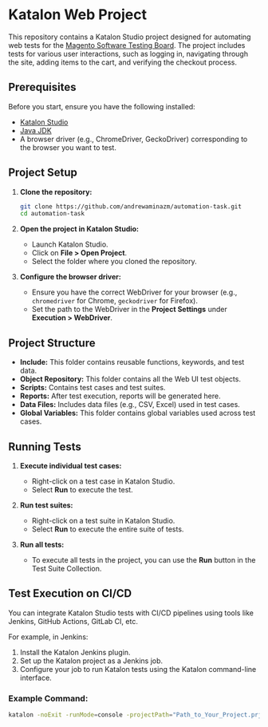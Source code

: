# Katalon Web Project

This repository contains a Katalon Studio project designed for automating web tests for the [Magento Software Testing Board](https://magento.softwaretestingboard.com/). The project includes tests for various user interactions, such as logging in, navigating through the site, adding items to the cart, and verifying the checkout process.

## Prerequisites

Before you start, ensure you have the following installed:

- [Katalon Studio](https://www.katalon.com/)
- [Java JDK](https://www.oracle.com/java/technologies/javase-jdk11-downloads.html)
- A browser driver (e.g., ChromeDriver, GeckoDriver) corresponding to the browser you want to test.

## Project Setup

1. **Clone the repository:**

    ```bash
    git clone https://github.com/andrewaminazm/automation-task.git
    cd automation-task
    ```

2. **Open the project in Katalon Studio:**

    - Launch Katalon Studio.
    - Click on **File > Open Project**.
    - Select the folder where you cloned the repository.

3. **Configure the browser driver:**

    - Ensure you have the correct WebDriver for your browser (e.g., `chromedriver` for Chrome, `geckodriver` for Firefox).
    - Set the path to the WebDriver in the **Project Settings** under **Execution > WebDriver**.

## Project Structure

- **Include:** This folder contains reusable functions, keywords, and test data.
- **Object Repository:** This folder contains all the Web UI test objects.
- **Scripts:** Contains test cases and test suites.
- **Reports:** After test execution, reports will be generated here.
- **Data Files:** Includes data files (e.g., CSV, Excel) used in test cases.
- **Global Variables:** This folder contains global variables used across test cases.

## Running Tests

1. **Execute individual test cases:**

    - Right-click on a test case in Katalon Studio.
    - Select **Run** to execute the test.

2. **Run test suites:**

    - Right-click on a test suite in Katalon Studio.
    - Select **Run** to execute the entire suite of tests.

3. **Run all tests:**

    - To execute all tests in the project, you can use the **Run** button in the Test Suite Collection.

## Test Execution on CI/CD

You can integrate Katalon Studio tests with CI/CD pipelines using tools like Jenkins, GitHub Actions, GitLab CI, etc. 

For example, in Jenkins:

1. Install the Katalon Jenkins plugin.
2. Set up the Katalon project as a Jenkins job.
3. Configure your job to run Katalon tests using the Katalon command-line interface.

### Example Command:
```bash
katalon -noExit -runMode=console -projectPath="Path_to_Your_Project.prj" -retry=0 -testSuitePath="Test Suites/YourTestSuite"

